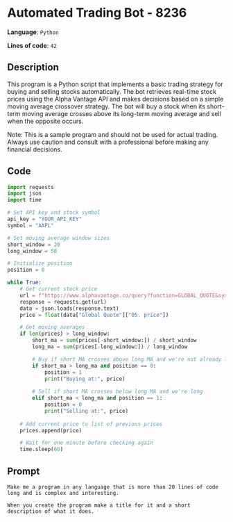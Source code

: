 # Automated Trading Bot  - 8236

**Language**: `Python`

**Lines of code**: `42`

## Description

This program is a Python script that implements a basic trading strategy for buying and selling stocks automatically. The bot retrieves real-time stock prices using the Alpha Vantage API and makes decisions based on a simple moving average crossover strategy. The bot will buy a stock when its short-term moving average crosses above its long-term moving average and sell when the opposite occurs.

Note: This is a sample program and should not be used for actual trading. Always use caution and consult with a professional before making any financial decisions.

## Code

``` Python
import requests
import json
import time

# Set API key and stock symbol
api_key = "YOUR_API_KEY"
symbol = "AAPL"

# Set moving average window sizes
short_window = 20
long_window = 50

# Initialize position
position = 0

while True:
    # Get current stock price
    url = f"https://www.alphavantage.co/query?function=GLOBAL_QUOTE&symbol={symbol}&apikey={api_key}"
    response = requests.get(url)
    data = json.loads(response.text)
    price = float(data["Global Quote"]["05. price"])

    # Get moving averages
    if len(prices) > long_window:
        short_ma = sum(prices[-short_window:]) / short_window
        long_ma = sum(prices[-long_window:]) / long_window

        # Buy if short MA crosses above long MA and we're not already long
        if short_ma > long_ma and position == 0:
            position = 1
            print("Buying at:", price)
        
        # Sell if short MA crosses below long MA and we're long
        elif short_ma < long_ma and position == 1:
            position = 0
            print("Selling at:", price)
    
    # Add current price to list of previous prices
    prices.append(price)

    # Wait for one minute before checking again
    time.sleep(60)

```

## Prompt

```
Make me a program in any language that is more than 20 lines of code long and is complex and interesting.

When you create the program make a title for it and a short description of what it does.
```